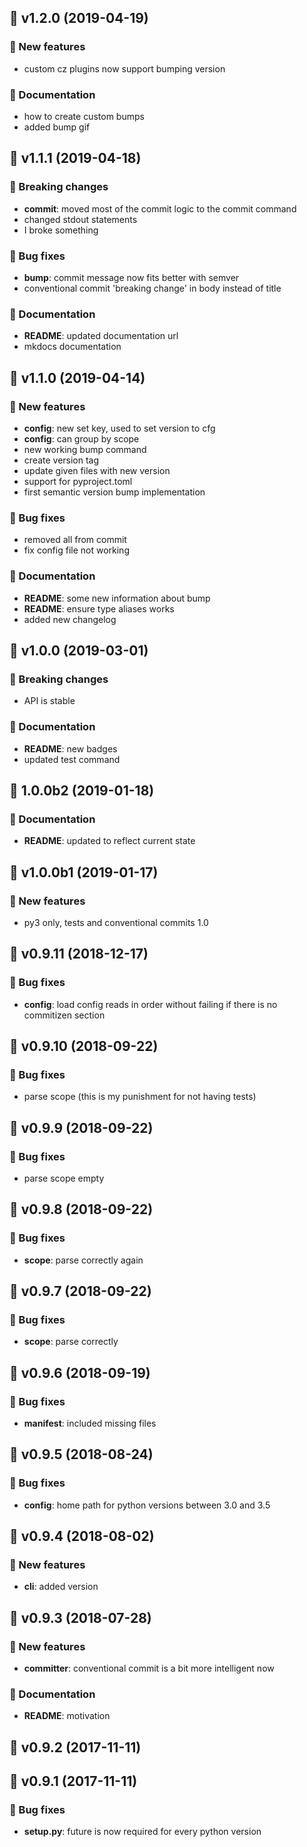 ## 🚀 v1.2.0 (2019-04-19)

### 💫 New features

- custom cz plugins now support bumping version

### 📖 Documentation

- how to create custom bumps
- added bump gif

## 🚀 v1.1.1 (2019-04-18)

### 🚨 Breaking changes

- **commit**: moved most of the commit logic to the commit command
- changed stdout statements
- I broke something

### 🐛 Bug fixes

- **bump**: commit message now fits better with semver
- conventional commit 'breaking change' in body instead of title

### 📖 Documentation

- **README**: updated documentation url
- mkdocs documentation

## 🚀 v1.1.0 (2019-04-14)

### 💫 New features

- **config**: new set key, used to set version to cfg
- **config**: can group by scope
- new working bump command
- create version tag
- update given files with new version
- support for pyproject.toml
- first semantic version bump implementation

### 🐛 Bug fixes

- removed all from commit
- fix config file not working

### 📖 Documentation

- **README**: some new information about bump
- **README**: ensure type aliases works
- added new changelog

## 🚀 v1.0.0 (2019-03-01)

### 🚨 Breaking changes

- API is stable

### 📖 Documentation

- **README**: new badges
- updated test command

## 🚀 1.0.0b2 (2019-01-18)

### 📖 Documentation

- **README**: updated to reflect current state

## 🚀 v1.0.0b1 (2019-01-17)

### 💫 New features

- py3 only, tests and conventional commits 1.0

## 🚀 v0.9.11 (2018-12-17)

### 🐛 Bug fixes

- **config**: load config reads in order without failing if there is no commitizen section

## 🚀 v0.9.10 (2018-09-22)

### 🐛 Bug fixes

- parse scope (this is my punishment for not having tests)

## 🚀 v0.9.9 (2018-09-22)

### 🐛 Bug fixes

- parse scope empty

## 🚀 v0.9.8 (2018-09-22)

### 🐛 Bug fixes

- **scope**: parse correctly again

## 🚀 v0.9.7 (2018-09-22)

### 🐛 Bug fixes

- **scope**: parse correctly

## 🚀 v0.9.6 (2018-09-19)

### 🐛 Bug fixes

- **manifest**: included missing files

## 🚀 v0.9.5 (2018-08-24)

### 🐛 Bug fixes

- **config**: home path for python versions between 3.0 and 3.5

## 🚀 v0.9.4 (2018-08-02)

### 💫 New features

- **cli**: added version

## 🚀 v0.9.3 (2018-07-28)

### 💫 New features

- **committer**: conventional commit is a bit more intelligent now

### 📖 Documentation

- **README**: motivation

## 🚀 v0.9.2 (2017-11-11)

## 🚀 v0.9.1 (2017-11-11)

### 🐛 Bug fixes

- **setup.py**: future is now required for every python version
